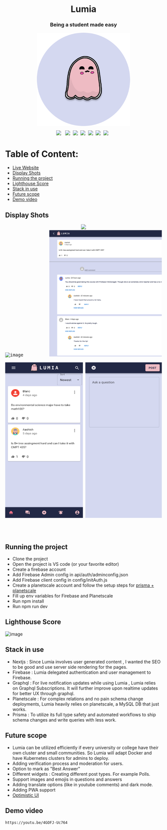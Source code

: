 <div align="center"><h1>Lumia</h1></div>
<div align="center"><h3>Being a student made easy</h3></div>
<div align="center"><img src ="lumia-logo.png" width=300 height=300 style="vertical-align:middle"></div>




<pre><div align="center"><img style="margin-right: 5px;" src="https://img.shields.io/badge/Nextjs-12-blue"/> <img src="https://img.shields.io/badge/%20%20Planetscale-white"/> <img src="https://img.shields.io/badge/%20%20Firebase-9-orange"/> <img src="https://img.shields.io/badge/Graphql-%20%20-purple"/> <img src="https://img.shields.io/badge/Node.js-%20%20-success"/> <img src="https://img.shields.io/badge/Prisma.js-%20%20-green"/> <img src="https://img.shields.io/badge/%20%20Uptime-99%25-orange"/> </div></pre> 



# Table of Content:
- [Live Website](#live-website)
- [Display Shots](#display-shots)
- [Running the project](#running-the-project)
- [Lighthouse Score](#lighthouse-score)
- [Stack in use](#stack-in-use)
- [Future scope](#future-scope)
- [Demo video](#demo-video)



## Display Shots
<pre><div align="center"><img src ="https://user-images.githubusercontent.com/67299491/181867674-4955f70d-23b0-43a0-a867-82bdbcb82e40.png" margin-left="10px"></br><img width="1020" alt="image" src="https://user-images.githubusercontent.com/67299491/181867834-5ac1a5be-57b0-466d-8ea8-76392caf59ba.png">          <img src ="ss1.png"/> </br>
<img src ="ss2.png"  height="500px" width="250px"/> <img src ="ss3.png" height="500px" width="250px"/>  <img src ="ss4.png" height="500px" width="250px"/>
<div>

</div>
</div></pre>



## Running the project
- Clone the project
- Open the project is VS code (or your favorite editor)
- Create a firebase account
- Add Firebase Admin config in api/auth/adminconfig.json
- Add Firebase client config in config/initAuth.js
- Create a planetscale account and follow the setup steps for <a href="https://docs.planetscale.com/docs/tutorials/prisma-quickstart" target="_blank">prisma + planetscale</a>
- Fill up env variables for Firebase and Planetscale
- Run npm install
- Run npm run dev



## Lighthouse Score
![image](https://user-images.githubusercontent.com/67299491/181866012-bbf37b5c-6322-42b4-ba50-fab1eb7118e2.png)


## Stack in use
- Nextjs : Since Lumia involves user generated content , I wanted the SEO to be good and use server side rendering for the pages.
- Firebase : Lumia delegated authentication and user management to Firebase.
- Graphql : For live notification updates while using Lumia , Lumia relies on Graphql Subscriptions. It will further improve upon realtime updates for better UX through graphql.
- Planetscale : For complex relations and no pain schema change deployments, Lumia heavily relies on planetscale, a MySQL DB that just works.
- Prisma : To utilize its full type safety and automated workflows to ship schema changes and write queries with less work.



## Future scope
- Lumia can be utilized efficiently if every university or college have their own cluster and small communities. So Lumia will adapt Docker and have Kubernetes clusters for admins to deploy. 
- Adding verification process and moderation for users.
- Option to mark as "Best Answer"
- Different widgets : Creating different post types. For example Polls.
- Support images and emojis in questions and answers
- Adding translate options (like in youtube comments) and dark mode.
- Adding PWA support
- <a href="https://blog.meteor.com/optimistic-ui-with-meteor-67b5a78c3fcf">Optimistic UI</a>


## Demo video
```
https://youtu.be/4GOFJ-Uc764
```
